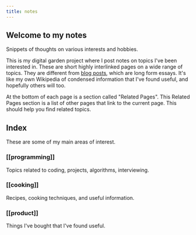 ```yaml
---
title: notes
---
```

## Welcome to my notes

Snippets of thoughts on various interests and hobbies.

This is my digital garden project where I post notes on topics I've been interested in. These are short highly interlinked pages on a wide range of topics. They are different from [blog posts](/blog/), which are long form essays. It's like my own Wikipedia of condensed information that I've found useful, and hopefully others will too.


At the bottom of each page is a section called "Related Pages". This Related Pages section is a list of other pages that link to the current page. This should help you find related topics.

## Index
These are some of my main areas of interest. 

### [[programming]]
Topics related to coding, projects, algorithms, interviewing.
### [[cooking]]
Recipes, cooking techniques, and useful information.

### [[product]]
Things I've bought that I've found useful.